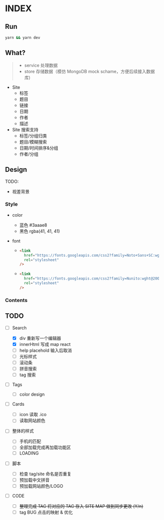 # INDEX

## Run

```bash
yarn && yarn dev
```

## What?

> - service 处理数据
> - store 存储数据（模仿 MongoDB mock schame，方便后续接入数据库)

- Site
  - 标签
  - 题目
  - 链接
  - 日期
  - 作者
  - 描述
- Site 搜索支持
  - 标签/分组归类
  - 题目/模糊搜索
  - 日期/时间排序&分组
  - 作者/分组

## Design

TODO:

- 视差背景

### Style

- color

  - 蓝色 #3aaae8
  - 黑色 rgba(41, 41, 41)

- font

  - ```html
    <link
      href="https://fonts.googleapis.com/css2?family=Noto+Sans+SC:wght@100;300;400;500;700;900&display=swap"
      rel="stylesheet"
    />
    ```

  - ```html
    <link
      href="https://fonts.googleapis.com/css2?family=Nunito:wght@200;300;700&display=swap"
      rel="stylesheet"
    />
    ```

### Contents

## TODO

- [ ] Search

  - [x] div 重新写一个编辑器
  - [x] innerHtml 写成 map react
  - [ ] help placehold 输入后取消
  - [ ] 光标样式
  - [ ] 滚动条
  - [ ] 拼音搜索
  - [ ] tag 搜索

- [ ] Tags

  - [ ] color design

- [ ] Cards

  - [ ] icon 读取 .ico
  - [ ] 读取网站颜色

- [ ] 整体的样式

  - [ ] 手机的匹配
  - [ ] 全部加载完成再加载功能区
  - [ ] LOADING

- [ ] 脚本

  - [ ] 检查 tag/site 命名是否重复
  - [ ] 预加载中文拼音
  - [ ] 预加载网站颜色/LOGO

- [ ] CODE

  - [ ] <del>整理完成 TAG 将对应的 TAG 存入 SITE MAP 做到同步更改 (Y/n)</del>
  - [ ] tag BUG 点击的映射 & 优化
